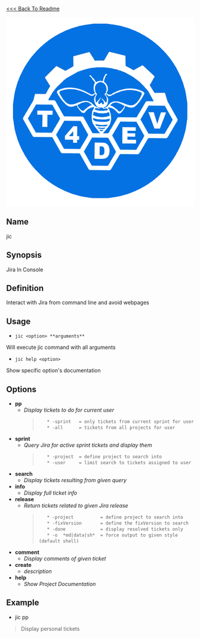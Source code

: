[<<< Back To Readme](../../../../README.md)
<p align="center">
    <img src="https://github.com/T4D-Suites/T4D-Ressources/blob/master/Logo.png">
</p>


## Name
<p>jic</p>


## Synopsis
<p>Jira In Console</p>


## Definition
<p>

Interact with Jira from command line and avoid webpages
</p>


## Usage

* `jic <option> **arguments**`

Will execute jic command with all arguments


* `jic help <option>`

Show specific option's documentation


## Options
- **pp**
    - _Display tickets to do for current user_
        >        * -sprint   = only tickets from current sprint for user
        >        * -all      = tickets from all projects for user
- **sprint**
    - _Query Jira for active sprint tickets and display them_
        >        * -project  = define project to search into
        >        * -user     = limit search to tickets assigned to user
- **search**
    - _Display tickets resulting from given query_
- **info**
    - _Display full ticket info_
- **release**
    - _Return tickets related to given Jira release_
        >        * -project          = define project to search into
        >        * -fixVersion       = define the fixVersion to search
        >        * -done             = display resolved tickets only
        >        * -o  *md|data|sh*  = force output to given style (default shell)
- **comment**
    - _Display comments of given ticket_
- **create**
    - _description_
- **help**
    - _Show Project Documentation_

## Example
<p>

* jic pp 

>  Display personal tickets


</p>

